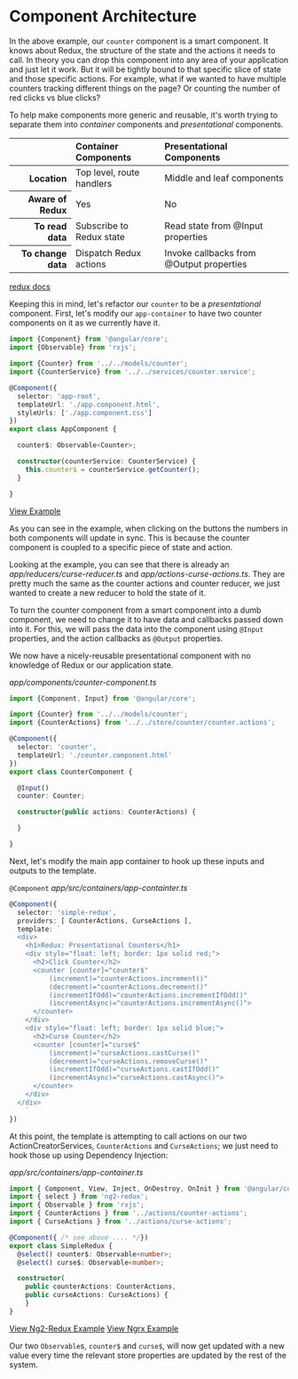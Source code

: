 # Component Architecture

In the above example, our `counter` component is a smart component.
It knows about Redux, the structure of the state and the actions it needs to call.
In theory you can drop this component into any area of your application and just let it work.
But it will be tightly bound to that specific slice of state and those specific actions.
For example, what if we wanted to have multiple counters tracking different things on the page?
Or counting the number of red clicks vs blue clicks?

To help make components more generic and reusable, it's worth trying to separate
them into _container_ components and _presentational_ components.

<table>
    <thead>
        <tr>
            <th></th>
            <th scope="col" style="text-align:left">Container Components</th>
            <th scope="col" style="text-align:left">Presentational Components</th>
        </tr>
    </thead>
    <tbody>
        <tr>
          <th scope="row" style="text-align:right">Location</th>
          <td>Top level, route handlers</td>
          <td>Middle and leaf components</td>
        </tr>
        <tr>
          <th scope="row" style="text-align:right">Aware of Redux</th>
          <td>Yes</th>
          <td>No</th>
        </tr>
        <tr>
          <th scope="row" style="text-align:right">To read data</th>
          <td>Subscribe to Redux state</td>
          <td>Read state from @Input properties</td>
        </tr>
        <tr>
          <th scope="row" style="text-align:right">To change data</th>
          <td>Dispatch Redux actions</td>
          <td>Invoke callbacks from @Output properties</td>
        </tr>
    </tbody>
</table>

[redux docs](http://redux.js.org/docs/basics/UsageWithReact.html)

 Keeping this in mind, let's refactor our `counter` to be a _presentational_
 component.  First, let's modify our `app-container` to have two counter
 components on it as we currently have it.

```typescript
import {Component} from '@angular/core';
import {Observable} from 'rxjs';

import {Counter} from '../../models/counter';
import {CounterService} from '../../services/counter.service';

@Component({
  selector: 'app-root',
  templateUrl: './app.component.html',
  styleUrls: ['./app.component.css']
})
export class AppComponent {

  counter$: Observable<Counter>;

  constructor(counterService: CounterService) {
    this.counter$ = counterService.getCounter();
  }

}
```
[View Example](https://plnkr.co/edit/w9qg7UklSryt4ujmCpTy?p=preview)

As you can see in the example, when clicking on the buttons the numbers in both components will update in sync.
This is because the counter component is coupled to a specific piece of state and action.

Looking at the example, you can see that there is already an _app/reducers/curse-reducer.ts_ and _app/actions-curse-actions.ts_.
They are pretty much the same as the counter actions and counter reducer,
we just wanted to create a new reducer to hold the state of it.

To turn the counter component from a smart component into a dumb component,
we need to change it to have data and callbacks passed down into it.
For this, we will pass the data into the component using `@Input` properties,
and the action callbacks as `@Output` properties.

We now have a nicely-reusable presentational component with no knowledge of
Redux or our application state.

_app/components/counter-component.ts_
```typescript
import {Component, Input} from '@angular/core';

import {Counter} from '../../models/counter';
import {CounterActions} from '../../store/counter/counter.actions';

@Component({
  selector: 'counter',
  templateUrl: './counter.component.html'
})
export class CounterComponent {

  @Input()
  counter: Counter;

  constructor(public actions: CounterActions) {

  }

}
```

Next, let's modify the main app container to hook up these inputs and outputs
to the template.

`@Component`
_app/src/containers/app-containter.ts_
```typescript
@Component({
  selector: 'simple-redux',
  providers: [ CounterActions, CurseActions ],
  template: `
  <div>
    <h1>Redux: Presentational Counters</h1>
    <div style="float: left; border: 1px solid red;">
      <h2>Click Counter</h2>
      <counter [counter]="counter$"
          (increment)="counterActions.increment()"
          (decrement)="counterActions.decrement()"
          (incrementIfOdd)="counterActions.incrementIfOdd()"
          (incrementAsync)="counterActions.incrementAsync()">
      </counter>
    </div>
    <div style="float: left; border: 1px solid blue;">
      <h2>Curse Counter</h2>
      <counter [counter]="curse$"
          (increment)="curseActions.castCurse()"
          (decrement)="curseActions.removeCurse()"
          (incrementIfOdd)="curseActions.castIfOdd()"
          (incrementAsync)="curseActions.castAsync()">
      </counter>
    </div>
  </div>
	`
})
```

At this point, the template is attempting to call actions on our two
ActionCreatorServices, `CounterActions` and `CurseActions`; we just need to hook
those up using Dependency Injection:

_app/src/containers/app-container.ts_
```typescript
import { Component, View, Inject, OnDestroy, OnInit } from '@angular/core';
import { select } from 'ng2-redux';
import { Observable } from 'rxjs';
import { CounterActions } from '../actions/counter-actions';
import { CurseActions } from '../actions/curse-actions';

@Component({ /* see above .... */})
export class SimpleRedux {
  @select() counter$: Observable<number>;
  @select() curse$: Observable<number>;

  constructor(
    public counterActions: CounterActions,
    public curseActions: CurseActions) {
    }
}
```
[View Ng2-Redux Example](https://plnkr.co/edit/Ci7RDJPIcu43AD3zSZ1O?p=preview)
[View Ngrx Example](https://plnkr.co/edit/2FraZ1rGDVoamX1Qtwv6?p=preview)

Our two `Observable`s, `counter$` and `curse$`, will now get updated with a new
value every time the relevant store properties are updated by the rest of the
system.
